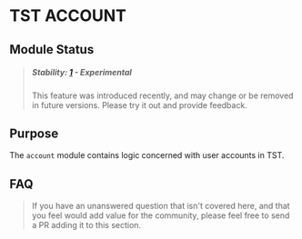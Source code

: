 # TST ACCOUNT


## Module Status

> ##### Stability: [1](https://github.com/CPT331/timesheeting-tool/tree/master/app/js/modules/README.md) - Experimental
>
> This feature was introduced recently, and may change
> or be removed in future versions.  Please try it out and provide feedback.

## Purpose

The `account` module contains logic concerned with user accounts in TST.

## FAQ

> If you have an unanswered question that isn't covered here, and that you feel would add value for the community, please feel free to send a PR adding it to this section.